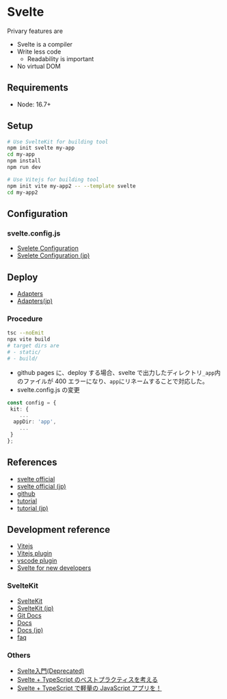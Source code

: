 # Svelte

Privary features are

- Svelte is a compiler
- Write less code
  - Readability is important
- No virtual DOM

## Requirements

- Node: 16.7+

## Setup

```sh
# Use SvelteKit for building tool
npm init svelte my-app
cd my-app
npm install
npm run dev

# Use Vitejs for building tool
npm init vite my-app2 -- --template svelte
cd my-app2
```

## Configuration

### svelte.config.js

- [Svelete Configuration](https://kit.svelte.dev/docs/configuration)
- [Svelete Configuration (jp)](https://kit.svelte.jp/docs/configuration)

## Deploy

- [Adapters](https://kit.svelte.dev/docs/adapters)
- [Adapters(jp)](https://kit.svelte.jp/docs/adapters)

### Procedure

```sh
tsc --noEmit
npx vite build
# target dirs are
# - static/
# - build/
```

- github pages に、deploy する場合、svelte で出力したディレクトリ`_app`内のファイルが 400 エラーになり、`app`にリネームすることで対応した。
- svelte.config.js の変更

```ts
const config = {
 kit: {
    ...
  appDir: 'app',
    ...
 }
};
```

## References

- [svelte official](https://svelte.dev/)
- [svelte official (jp)](https://svelte.jp/)
- [github](https://github.com/sveltejs/svelte)
- [tutorial](https://svelte.dev/tutorial/basics)
- [tutorial (jp)](https://svelte.jp/tutorial/basics)

## Development reference

- [Vitejs](https://vitejs.dev/)
- [Vitejs plugin](https://github.com/sveltejs/vite-plugin-svelte/)
- [vscode plugin](https://marketplace.visualstudio.com/items?itemName=svelte.svelte-vscode)
- [Svelte for new developers](https://svelte.jp/blog/svelte-for-new-developers)

### SvelteKit

- [SvelteKit](https://kit.svelte.dev/)
- [SvelteKit (jp)](https://kit.svelte.jp/)
- [Git Docs](https://github.com/sveltejs/kit/tree/master/documentation/docs)
- [Docs](https://kit.svelte.dev/docs/introduction)
- [Docs (jp)](https://kit.svelte.jp/docs/introduction)
- [faq](https://kit.svelte.dev/faq)

### Others

- [Svelte入門(Deprecated)](https://zenn.dev/k_sato/books/b868c1705b8337)
- [Svelte + TypeScript のベストプラクティスを考える](https://zenn.dev/mizchi/scraps/a5644f129032aa)
- [Svelte + TypeScript で軽量の JavaScript アプリを！](https://qiita.com/tronicboy/items/923fef6122ed3cf7031f)
